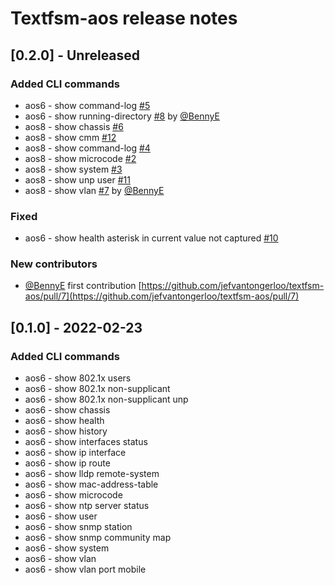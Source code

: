 # Textfsm-aos release notes

## [0.2.0] - Unreleased

### Added CLI commands

- aos6 - show command-log [#5](https://github.com/jefvantongerloo/textfsm-aos/pull/5)
- aos6 - show running-directory [#8](https://github.com/jefvantongerloo/textfsm-aos/pull/8) by [@BennyE](https://github.com/BennyE)
- aos8 - show chassis [#6](https://github.com/jefvantongerloo/textfsm-aos/pull/6)
- aos8 - show cmm [#12](https://github.com/jefvantongerloo/textfsm-aos/pull/12)
- aos8 - show command-log [#4](https://github.com/jefvantongerloo/textfsm-aos/pull/4)
- aos8 - show microcode [#2](https://github.com/jefvantongerloo/textfsm-aos/pull/2)
- aos8 - show system [#3](https://github.com/jefvantongerloo/textfsm-aos/pull/3)
- aos8 - show unp user [#11](https://github.com/jefvantongerloo/textfsm-aos/pull/11)
- aos8 - show vlan [#7](https://github.com/jefvantongerloo/textfsm-aos/pull/7) by [@BennyE](https://github.com/BennyE)

### Fixed

- aos6 - show health asterisk in current value not captured [#10](https://github.com/jefvantongerloo/textfsm-aos/pull/10)

### New contributors

- [@BennyE](https://github.com/BennyE) first contribution [https://github.com/jefvantongerloo/textfsm-aos/pull/7](https://github.com/jefvantongerloo/textfsm-aos/pull/7)

## [0.1.0] - 2022-02-23

### Added CLI commands

- aos6 - show 802.1x users
- aos6 - show 802.1x non-supplicant
- aos6 - show 802.1x non-supplicant unp
- aos6 - show chassis
- aos6 - show health
- aos6 - show history
- aos6 - show interfaces status
- aos6 - show ip interface
- aos6 - show ip route
- aos6 - show lldp remote-system
- aos6 - show mac-address-table
- aos6 - show microcode
- aos6 - show ntp server status
- aos6 - show user
- aos6 - show snmp station
- aos6 - show snmp community map
- aos6 - show system
- aos6 - show vlan
- aos6 - show vlan port mobile
